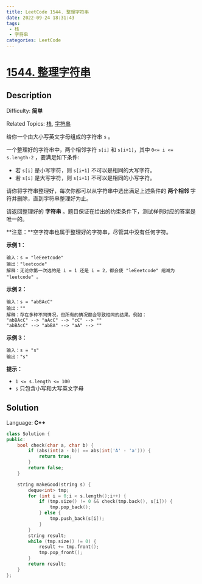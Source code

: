 ```yaml
---
title: LeetCode 1544. 整理字符串
date: 2022-09-24 18:31:43
tags:
 - 栈
 - 字符串
categories: LeetCode
---
```


# [1544\. 整理字符串](https://leetcode.cn/problems/make-the-string-great/)

## Description

Difficulty: **简单**  

Related Topics: [栈](https://leetcode.cn/tag/stack/), [字符串](https://leetcode.cn/tag/string/)


给你一个由大小写英文字母组成的字符串 `s` 。

一个整理好的字符串中，两个相邻字符 `s[i]` 和 `s[i+1]`，其中 `0<= i <= s.length-2` ，要满足如下条件:

*   若 `s[i]` 是小写字符，则 `s[i+1]` 不可以是相同的大写字符。
*   若 `s[i]` 是大写字符，则 `s[i+1]` 不可以是相同的小写字符。

请你将字符串整理好，每次你都可以从字符串中选出满足上述条件的 **两个相邻** 字符并删除，直到字符串整理好为止。

请返回整理好的 **字符串** 。题目保证在给出的约束条件下，测试样例对应的答案是唯一的。

**注意：**空字符串也属于整理好的字符串，尽管其中没有任何字符。

**示例 1：**

```
输入：s = "leEeetcode"
输出："leetcode"
解释：无论你第一次选的是 i = 1 还是 i = 2，都会使 "leEeetcode" 缩减为 "leetcode" 。
```

**示例 2：**

```
输入：s = "abBAcC"
输出：""
解释：存在多种不同情况，但所有的情况都会导致相同的结果。例如：
"abBAcC" --> "aAcC" --> "cC" --> ""
"abBAcC" --> "abBA" --> "aA" --> ""
```

**示例 3：**

```
输入：s = "s"
输出："s"
```

**提示：**

*   `1 <= s.length <= 100`
*   `s` 只包含小写和大写英文字母


## Solution

Language: **C++**

```c++
class Solution {
public:
    bool check(char a, char b) {
        if (abs(int(a - b)) == abs(int('A' - 'a'))) {
            return true;
        }
        return false;
    }

    string makeGood(string s) {
        deque<int> tmp;
        for (int i = 0;i < s.length();i++) {
            if (tmp.size() != 0 && check(tmp.back(), s[i])) {
                tmp.pop_back();
            } else {
                tmp.push_back(s[i]);
            }
        }
        string result;
        while (tmp.size() != 0) {
            result += tmp.front();
            tmp.pop_front();
        }
        return result;
    }
};
```